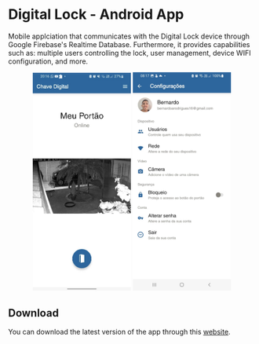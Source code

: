 # Digital Lock - Android App
Mobile applciation that communicates with the Digital Lock device through Google Firebase's Realtime Database. Furthermore, it provides capabilities such as: multiple users controlling the lock, user management, device WIFI configuration, and more.

<div style="width: 100%; text-align: center;" align="center ">
    <img width="200px" src="./image1.png">
    <img width="200px" src="./image2.jpeg">
</div>

## Download
You can download the latest version of the app through this [website](https://chave-digital-br.web.app/).